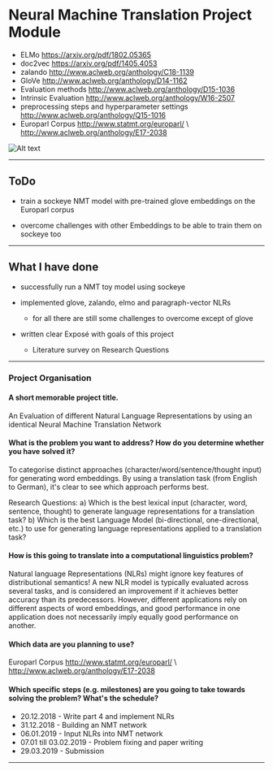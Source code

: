 # Neural Machine Translation Project Module

* ELMo https://arxiv.org/pdf/1802.05365
* doc2vec https://arxiv.org/pdf/1405.4053
* zalando http://www.aclweb.org/anthology/C18-1139
* GloVe http://www.aclweb.org/anthology/D14-1162
* Evaluation methods http://www.aclweb.org/anthology/D15-1036
* Intrinsic Evaluation http://www.aclweb.org/anthology/W16-2507
* preprocessing steps and hyperparameter settings http://www.aclweb.org/anthology/Q15-1016
* Europarl Corpus http://www.statmt.org/europarl/ \\ http://www.aclweb.org/anthology/E17-2038



![Alt text](/Users/dominik_pfuetze/Desktop/NMT_Project/nlr_analysis.png?raw=true "NLRs to analyse")

----------------------------------------------------------------------------------------------
## ToDo
* train a sockeye NMT model with pre-trained glove embeddings on the Europarl corpus

* overcome challenges with other Embeddings to be able to train them on sockeye too

----------------------------------------------------------------------------------------
## What I have done

* successfully run a NMT toy model using sockeye

* implemented glove, zalando, elmo and paragraph-vector NLRs
	* for all there are still some challenges to overcome except of glove

* written clear Exposé with goals of this project
    * Literature survey on Research Questions

---------------------------------------------------------------------------------------------------

### Project Organisation

#### A short memorable project title.
An Evaluation of different Natural Language Representations by using an identical Neural Machine Translation Network

#### What is the problem you want to address? How do you determine whether you have solved it?
To categorise distinct approaches (character/word/sentence/thought input) for generating word embeddings.
By using a translation task (from English to German), it's clear to see which approach performs best.

Research Questions:
a) Which is the best lexical input (character, word, sentence, thought) to generate language representations for a translation task?
b) Which is the best Language Model (bi-directional, one-directional, etc.) to use for generating language representations applied to a translation task?

#### How is this going to translate into a computational linguistics problem?
Natural language Representations (NLRs) might ignore key features of distributional semantics! A new NLR model is typically evaluated across several tasks, and is considered an improvement if it achieves better accuracy than its predecessors. However, different applications rely on different aspects of word embeddings, and good performance in one application does not necessarily imply equally good performance on another.

#### Which data are you planning to use?
Europarl Corpus http://www.statmt.org/europarl/ \\ http://www.aclweb.org/anthology/E17-2038

#### Which specific steps (e.g. milestones) are you going to take towards solving the problem? What's the schedule?
* 20.12.2018 - Write part 4 and implement NLRs 
* 31.12.2018 - Building an NMT network
* 06.01.2019 - Input NLRs into NMT network
* 07.01 till 03.02.2019 - Problem fixing and paper writing 
* 29.03.2019 - Submission

------------------------------------------------------------------------------------------

